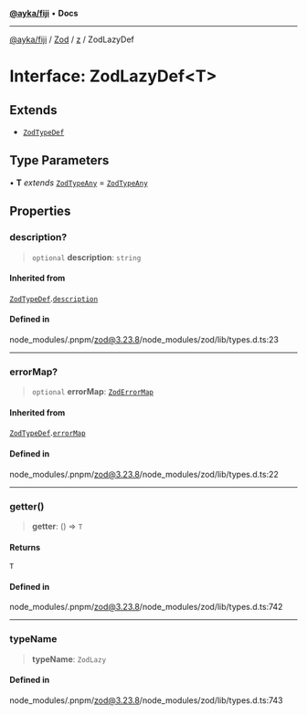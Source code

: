 [**@ayka/fiji**](../../../../../README.md) • **Docs**

***

[@ayka/fiji](../../../../../globals.md) / [Zod](../../../README.md) / [z](../README.md) / ZodLazyDef

# Interface: ZodLazyDef\<T\>

## Extends

- [`ZodTypeDef`](ZodTypeDef.md)

## Type Parameters

• **T** *extends* [`ZodTypeAny`](../type-aliases/ZodTypeAny.md) = [`ZodTypeAny`](../type-aliases/ZodTypeAny.md)

## Properties

### description?

> `optional` **description**: `string`

#### Inherited from

[`ZodTypeDef`](ZodTypeDef.md).[`description`](ZodTypeDef.md#description)

#### Defined in

node\_modules/.pnpm/zod@3.23.8/node\_modules/zod/lib/types.d.ts:23

***

### errorMap?

> `optional` **errorMap**: [`ZodErrorMap`](../type-aliases/ZodErrorMap.md)

#### Inherited from

[`ZodTypeDef`](ZodTypeDef.md).[`errorMap`](ZodTypeDef.md#errormap)

#### Defined in

node\_modules/.pnpm/zod@3.23.8/node\_modules/zod/lib/types.d.ts:22

***

### getter()

> **getter**: () => `T`

#### Returns

`T`

#### Defined in

node\_modules/.pnpm/zod@3.23.8/node\_modules/zod/lib/types.d.ts:742

***

### typeName

> **typeName**: `ZodLazy`

#### Defined in

node\_modules/.pnpm/zod@3.23.8/node\_modules/zod/lib/types.d.ts:743
